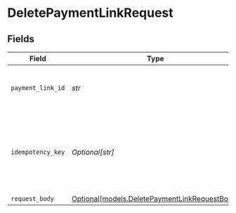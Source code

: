 # DeletePaymentLinkRequest


## Fields

| Field                                                                                      | Type                                                                                       | Required                                                                                   | Description                                                                                | Example                                                                                    |
| ------------------------------------------------------------------------------------------ | ------------------------------------------------------------------------------------------ | ------------------------------------------------------------------------------------------ | ------------------------------------------------------------------------------------------ | ------------------------------------------------------------------------------------------ |
| `payment_link_id`                                                                          | *str*                                                                                      | :heavy_check_mark:                                                                         | Provide the ID of the related payment link.                                                | pl_d9fQur83kFdhH8hIhaZfq                                                                   |
| `idempotency_key`                                                                          | *Optional[str]*                                                                            | :heavy_minus_sign:                                                                         | A unique key to ensure idempotent requests. This key should be a UUID v4 string.           | 123e4567-e89b-12d3-a456-426                                                                |
| `request_body`                                                                             | [Optional[models.DeletePaymentLinkRequestBody]](../models/deletepaymentlinkrequestbody.md) | :heavy_minus_sign:                                                                         | N/A                                                                                        |                                                                                            |